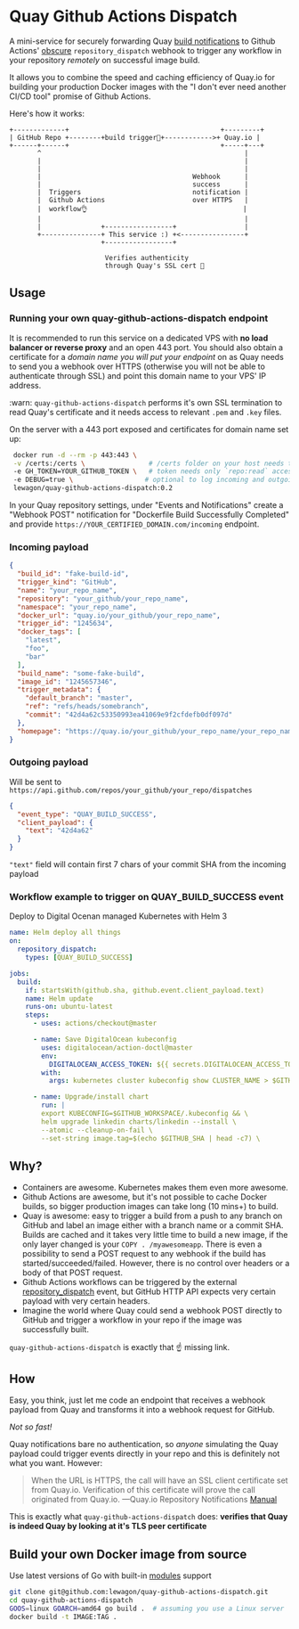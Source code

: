 # Quay Github Actions Dispatch

A mini-service for securely forwarding Quay [build notifications](https://docs.quay.io/guides/notifications.html) to Github Actions' [obscure](https://help.github.com/en/actions/reference/events-that-trigger-workflows#external-events-repository_dispatch) `repository_dispatch` webhook to trigger any workflow in your repository _remotely_ on successful image build.

It allows you to combine the speed and caching efficiency of Quay.io for building your production Docker images with the "I don't ever need another CI/CD tool" promise of Github Actions.

Here's how it works:

```
+-------------+                                      +---------+
| GitHub Repo +--------+build trigger👷‍+------------>+ Quay.io |
+------+------+                                      +-----+---+
       ^                                                   |
       |                                                   |
       |                                                   |
       |                                      Webhook      |
       |                                      success      |
       |  Triggers                            notification |
       |  Github Actions                      over HTTPS   |
       |  workflow👌                                       |
       |                                                   |
       |               +-----------------+                 |
       +---------------+ This service :) +<----------------+
                       +-----------------+

                        Verifies authenticity
                        through Quay's SSL cert 🔑
```


## Usage

### Running your own quay-github-actions-dispatch endpoint

It is recommended to run this service on a dedicated VPS with **no load balancer or reverse proxy** and an open 443 port.
You should also obtain a certificate for a _domain name you will put your endpoint_ on as Quay needs to send you a webhook over HTTPS (otherwise you will not be able to authenticate through SSL) and point this domain name to your VPS' IP address.

:warn: `quay-github-actions-dispatch` performs it's own SSL termination to read Quay's certificate and it needs access to relevant `.pem` and `.key` files.

On the server with a 443 port exposed and certificates for domain name set up:

```sh
 docker run -d --rm -p 443:443 \
 -v /certs:/certs \                # /certs folder on your host needs to have .key and .pem files
 -e GH_TOKEN=YOUR_GITHUB_TOKEN \   # token needs only `repo:read` access
 -e DEBUG=true \                  # optional to log incoming and outgoing requests and responses
 lewagon/quay-github-actions-dispatch:0.2
```
In your Quay repository settings, under "Events and Notifications" create a "Webhook POST" notification for "Dockerfile Build Successfully Completed" and provide `https://YOUR_CERTIFIED_DOMAIN.com/incoming` endpoint.

### Incoming payload

```json
{
  "build_id": "fake-build-id",
  "trigger_kind": "GitHub",
  "name": "your_repo_name",
  "repository": "your_github/your_repo_name",
  "namespace": "your_repo_name",
  "docker_url": "quay.io/your_github/your_repo_name",
  "trigger_id": "1245634",
  "docker_tags": [
    "latest",
    "foo",
    "bar"
  ],
  "build_name": "some-fake-build",
  "image_id": "1245657346",
  "trigger_metadata": {
    "default_branch": "master",
    "ref": "refs/heads/somebranch",
    "commit": "42d4a62c53350993ea41069e9f2cfdefb0df097d"
  },
  "homepage": "https://quay.io/your_github/your_repo_name/your_repo_name/build/fake-build-id"
}
```

### Outgoing payload

Will be sent to `https://api.github.com/repos/your_github/your_repo/dispatches`

```json
{
  "event_type": "QUAY_BUILD_SUCCESS",
  "client_payload": {
    "text": "42d4a62"
  }
}
```

`"text"` field will contain first 7 chars of your commit SHA from the incoming payload

### Workflow example to trigger on QUAY_BUILD_SUCCESS event

Deploy to Digital Ocenan managed Kubernetes with Helm 3

```yml
name: Helm deploy all things
on:
  repository_dispatch:
    types: [QUAY_BUILD_SUCCESS]

jobs:
  build:
    if: startsWith(github.sha, github.event.client_payload.text)
    name: Helm update
    runs-on: ubuntu-latest
    steps:
      - uses: actions/checkout@master

      - name: Save DigitalOcean kubeconfig
        uses: digitalocean/action-doctl@master
        env:
          DIGITALOCEAN_ACCESS_TOKEN: ${{ secrets.DIGITALOCEAN_ACCESS_TOKEN }}
        with:
          args: kubernetes cluster kubeconfig show CLUSTER_NAME > $GITHUB_WORKSPACE/.kubeconfig

      - name: Upgrade/install chart
        run: |
        export KUBECONFIG=$GITHUB_WORKSPACE/.kubeconfig && \
        helm upgrade linkedin charts/linkedin --install \
        --atomic --cleanup-on-fail \
        --set-string image.tag=$(echo $GITHUB_SHA | head -c7) \
```

## Why?

* Containers are awesome. Kubernetes makes them even more awesome.
* Github Actions are awesome, but it's not possible to cache Docker builds, so bigger production images can take long (10 mins+) to build.
* Quay is awesome: easy to trigger a build from a push to any branch on GitHub and label an image either with a branch name or a commit SHA. Builds are cached and it takes very little time to build a new image, if the only layer changed is your `COPY . /myawesomeapp`. There is even a possibility to send a POST request to any webhook if the build has started/succeeded/failed. However, there is no control over headers or a body of that POST request.
* Github Actions workflows can be triggered by the external [repository_dispatch](https://help.github.com/en/actions/reference/events-that-trigger-workflows#external-events-repository_dispatch) event, but GitHub HTTP API  expects very certain payload with very certain headers.
* Imagine the world where Quay could send a webhook POST directly to GitHub and trigger a workflow in your repo if the image was successfully built.

`quay-github-actions-dispatch` is exactly that :point_up: missing link.

## How

Easy, you think, just let me code an endpoint that receives a webhook payload from Quay and transforms it into a webhook request for GitHub.

_Not so fast!_

Quay notifications bare no authentication, so _anyone_ simulating the Quay payload could trigger events directly in your repo and this is definitely not what you want. However:

> When the URL is HTTPS, the call will have an SSL client certificate set from Quay.io. Verification of this certificate will prove the call originated from Quay.io. —Quay.io Repository Notifications [Manual](https://docs.quay.io/guides/notifications.html)

This is exactly what `quay-github-actions-dispatch` does: **verifies that Quay is indeed Quay by looking at it's TLS peer certificate**

## Build your own Docker image from source

Use latest versions of Go with built-in [modules](https://github.com/golang/go/wiki/Modules#example) support

```sh
git clone git@github.com:lewagon/quay-github-actions-dispatch.git
cd quay-github-actions-dispatch
GOOS=linux GOARCH=amd64 go build .  # assuming you use a Linux server
docker build -t IMAGE:TAG .
```
